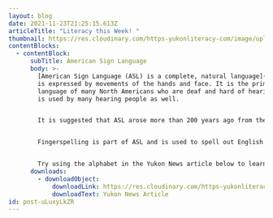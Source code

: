 ```yaml
---
layout: blog
date: 2021-11-23T21:25:15.613Z
articleTitle: "Literacy this Week! "
thumbnail: https://res.cloudinary.com/https-yukonliteracy-com/image/upload/q_35/v1648533972/screen-shot-2021-11-23-at-2.25.41-pm_wl3mw1.png
contentBlocks:
  - contentBlock:
      subTitle: American Sign Language
      body: >-
        [American Sign Language (ASL) is a complete, natural language](<>). ASL
        is expressed by movements of the hands and face. It is the primary
        language of many North Americans who are deaf and hard of hearing, and
        is used by many hearing people as well.


        It is suggested that ASL arose more than 200 years ago from the intermixing of local sign languages and French Sign Language (LSF, or Langue des Signes Française).


        Fingerspelling is part of ASL and is used to spell out English words. In the fingerspelled alphabet, each letter corresponds to a distinct handshape. Fingerspelling is often used for proper names or to indicate the English word for something.


        Try using the alphabet in the Yukon News article below to learn how to spell your name in ASL!
      downloads:
        - downloadObject:
            downloadLink: https://res.cloudinary.com/https-yukonliteracy-com/image/upload/v1648534053/nov17_lpt3fa.pdf
            downloadText: Yukon News Article
id: post-uLuxyLkZR
---
```

